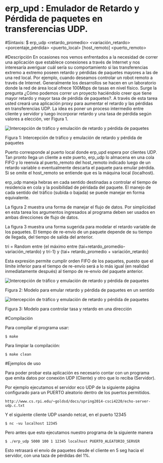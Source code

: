 # erp_upd : Emulador de Retardo y Pérdida de paquetes en transferencias UDP.

#Sintaxis:
    $ erp_udp <retardo_promedio> <variación_retardo> <porcentaje_pérdida> <puerto_local> [host_remoto] <puerto_remoto> 

#Descripción
   En ocasiones nos vemos enfrentados a la necesidad de correr una aplicación que establece conexiones a través de Internet y nos interesaría averiguar cuál sería su comportamiento si las transferencias extremo a extremo poseen retardo y pérdidas de paquetes mayores a las de una red local. Por ejemplo, cuando deseamos controlar un robot remoto a través de Internet. Generalmente los desarrollos se hacen en un laboratorio donde la red de área local ofrece 100Mbps de tasas en nivel físico. Surge la pregunta ¿Cómo podemos correr un proyecto haciéndolo creer que tiene mayor retardo y mayor tasa de pérdida de paquetes?.
    A través de esta tarea usted creará una aplicación proxy para aumentar el retardo y las pérdidas en transferencias UDP. La idea es poner un proceso intermedio entre cliente y servidor y luego incorporar retardo y una tasa de pérdida según valores a elección, ver Figura 1.
    
![Intercepción de tráfico y emulación de retardo y pérdida de paquetes](http://profesores.elo.utfsm.cl/~agv/elo330/2s14/Assignments/T3/T3.1.png)

Figura 1: Intercepción de tráfico y emulación de retardo y pérdida de paquetes

Puerto corresponde al puerto local donde erp_upd espera por clientes UDP. Tan pronto llega un cliente a este puerto, erp_udp lo almacena en una cola FIFO y lo reenvía al puerto_remoto del host_remoto indicado luego de un retardo variable o eventualmente descarta el paquete para emular pérdida. Si se omite el host_remoto se entiende que es la máquina local (localhost).

erp_udp maneja hebras en cada sentido destinadas a controlar el tiempo de residencia en cola y la posibilidad de péridada del paquete. El manejo de cada sentido del tráfico (subida o bajada) se puede manejar en forma equivalente. 

La figura 2 muestra una forma de manejar el flujo de datos.  Por simplicidad en esta tarea los argumentos ingresados al programa deben ser usados en ambas direcciones de flujo de datos.

La figura 3 muestra una forma sugerida para modelar el retardo variable de los paquetes. El tiempo de re-envío de un paquete depende de su tiempo de llegada, del tiempo de salida del anterior.

tri = Random entre {el máximo entre (tai+retardo_promedio-variación_retardo) y tri-1} y {tai+ retardo_promedio + variación_retardo}

Esta expresión permite cumplir orden FIFO de los paquetes, puesto que el límite inferior para el tiempo de re-envío será a lo más igual (en realidad inmediatamente después) al tiempo de re-envío del paquete anterior.

![Intercepción de tráfico y emulación de retardo y pérdida de paquetes](http://profesores.elo.utfsm.cl/~agv/elo330/2s14/Assignments/T3/T3.2.png)

Figura 2: Modelo para emular retardo y pérdida de paquetes en un sentido

![Intercepción de tráfico y emulación de retardo y pérdida de paquetes](http://profesores.elo.utfsm.cl/~agv/elo330/2s14/Assignments/T3/T3.3.png)

Figura 3: Modelo para controlar tasa y retardo en una dirección

#Compilación
    
  Para compilar el programa usar:

    $ make 

  Para limpiar la compilación:

    $ make clean

#Ejemplos de uso

  Para poder probar esta aplicación es necesario contar con un programa que emita datos por conexión UDP (Cliente) y otro que lo reciba (Servidor).

  Por ejemplo ejecutamos el servidor eco UDP  de la siguiente página configurado para un PUERTO aleatorio dentro de los puertos permitidos.

    http://www.cs.rpi.edu/~goldsd/docs/spring2014-csci4220/echo-server-udp.c.txt

  Y el siguiente cliente UDP usando netcat, en el puerto 12345

    $ nc -vu localhost 12345

  Pero antes que esto ejecutamos nuestro programa de la siguiente manera

    $ ./erp_udp 5000 100 1 12345 localhost PUERTO_ALEATORIO_SERVER 

  Esto retrasará el envío de paquetes desde el cliente en 5 seg hacia el servidor, con una taza de pérdidas del 1%.
